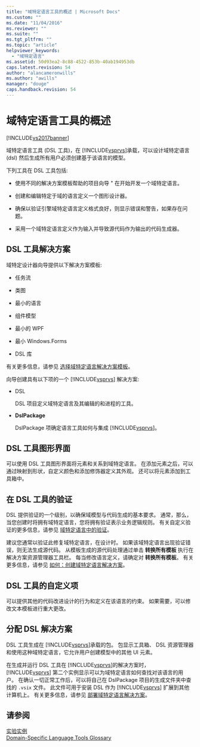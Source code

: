 ```yaml
---
title: "域特定语言工具的概述 | Microsoft Docs"
ms.custom: ""
ms.date: "11/04/2016"
ms.reviewer: ""
ms.suite: ""
ms.tgt_pltfrm: ""
ms.topic: "article"
helpviewer_keywords: 
  - "域特定语言"
ms.assetid: 50d93ea2-8c88-4522-853b-40ab194953db
caps.latest.revision: 54
author: "alancameronwills"
ms.author: "awills"
manager: "douge"
caps.handback.revision: 54
---
```

# 域特定语言工具的概述
[!INCLUDE[vs2017banner](../code-quality/includes/vs2017banner.md)]

域特定语言工具 \(DSL 工具\)，在 [!INCLUDE[vsprvs](../code-quality/includes/vsprvs_md.md)]承载，可以设计域特定语言 \(dsl\) 然后生成所有用户必须创建基于该语言的模型。  
  
 下列工具在 DSL 工具包括:  
  
-   使用不同的解决方案模板帮助的项目向导 " 在开始开发一个域特定语言。  
  
-   创建和编辑特定于域的语言定义一个图形设计器。  
  
-   确保以验证引擎域特定语言定义格式良好，则显示错误和警告，如果存在问题。  
  
-   采用一个域特定语言定义作为输入并导致源代码作为输出的代码生成器。  
  
## DSL 工具解决方案  
 域特定设计器向导提供以下解决方案模板:  
  
-   任务流  
  
-   类图  
  
-   最小的语言  
  
-   组件模型  
  
-   最小的 WPF  
  
-   最小 Windows.Forms  
  
-   DSL 库  
  
 有关更多信息，请参见 [选择域特定语言解决方案模板](../modeling/choosing-a-domain-specific-language-solution-template.md)。  
  
 向导创建具有以下项的一个 [!INCLUDE[vsprvs](../code-quality/includes/vsprvs_md.md)] 解决方案:  
  
-   DSL  
  
     DSL 项目定义域特定语言及其编辑的和进程的工具。  
  
-   **DslPackage**  
  
     DslPackage 项确定语言工具如何与集成 [!INCLUDE[vsprvs](../code-quality/includes/vsprvs_md.md)]。  
  
## DSL 工具图形界面  
 可以使用 DSL 工具图形界面将元素和关系到域特定语言。  在添加元素之后，可以通过映射到形状，自定义颜色和添加修饰器定义其外观。  还可以将元素添加到工具箱中。  
  
## 在 DSL 工具的验证  
 DSL 提供验证的一个级别，以确保域模型与代码生成的基本要求。  通常，那么，当您创建时将拥有域特定语言，您将拥有验证表示业务逻辑规则。  有关自定义验证的更多信息，请参见 [域特定语言中的验证](../modeling/validation-in-a-domain-specific-language.md)。  
  
 建议您通常以验证此修复域特定语言，在设计时。  如果该域特定语言出现验证错误，则无法生成源代码。  从模板生成的源代码处理通过单击 **转换所有模板** 执行在解决方案资源管理器工具栏。  每当修改语言定义，请确定对 **转换所有模板**。  有关更多信息，请参见 [如何：创建域特定语言解决方案](../modeling/how-to-create-a-domain-specific-language-solution.md)。  
  
## DSL 工具的自定义项  
 可以提供其他的代码改进设计的行为和定义在该语言的约束。  如果需要，可以修改文本模板进行重大更改。  
  
## 分配 DSL 解决方案  
 DSL 工具生成在 [!INCLUDE[vsprvs](../code-quality/includes/vsprvs_md.md)]承载的包。  包显示工具箱、 DSL 资源管理器和使用这种域特定语言，它允许用户创建模型中的其他 UI 元素。  
  
 在生成并运行 DSL 工具在 [!INCLUDE[vsprvs](../code-quality/includes/vsprvs_md.md)]的解决方案时， [!INCLUDE[vsprvs](../code-quality/includes/vsprvs_md.md)] 第二个实例显示可以为域特定语言如何查找对该语言的用户。 在确认一切正常工作后，可以将自己在 DslPackage 项目的生成文件夹中查找的 `.vsix` 文件。  此文件可用于安装 DSL 作为 [!INCLUDE[vsprvs](../code-quality/includes/vsprvs_md.md)] 扩展到其他计算机上。  有关更多信息，请参见 [部署域特定语言解决方案](../modeling/deploying-domain-specific-language-solutions.md)。  
  
## 请参阅  
 [实验实例](../extensibility/the-experimental-instance.md)   
 [Domain\-Specific Language Tools Glossary](http://msdn.microsoft.com/zh-cn/ca5e84cb-a315-465c-be24-76aa3df276aa)